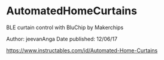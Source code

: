 # AutomatedHomeCurtains
BLE curtain control with BluChip by Makerchips

Author: jeevanAnga
Date published: 12/06/17

https://www.instructables.com/id/Automated-Home-Curtains
